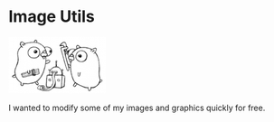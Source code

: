 # Image Utils

![gopher](png/gopher_work.png)

I wanted to modify some of my images and graphics quickly for free.
